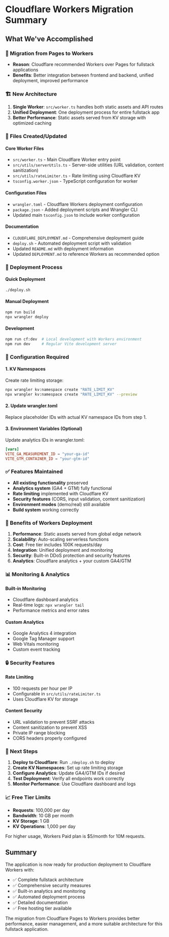 # Cloudflare Workers Migration Summary

## What We've Accomplished

### 🔄 Migration from Pages to Workers
- **Reason**: Cloudflare recommended Workers over Pages for fullstack applications
- **Benefits**: Better integration between frontend and backend, unified deployment, improved performance

### 🏗️ New Architecture
1. **Single Worker**: `src/worker.ts` handles both static assets and API routes
2. **Unified Deployment**: One deployment process for entire fullstack app
3. **Better Performance**: Static assets served from KV storage with optimized caching

### 📁 Files Created/Updated

#### Core Worker Files
- `src/worker.ts` - Main Cloudflare Worker entry point
- `src/utils/serverUtils.ts` - Server-side utilities (URL validation, content sanitization)
- `src/utils/rateLimiter.ts` - Rate limiting using Cloudflare KV
- `tsconfig.worker.json` - TypeScript configuration for worker

#### Configuration Files
- `wrangler.toml` - Cloudflare Workers deployment configuration
- `package.json` - Added deployment scripts and Wrangler CLI
- Updated main `tsconfig.json` to include worker configuration

#### Documentation
- `CLOUDFLARE_DEPLOYMENT.md` - Comprehensive deployment guide
- `deploy.sh` - Automated deployment script with validation
- Updated `README.md` with deployment information
- Updated `DEPLOYMENT.md` to reference Workers as recommended option

### 🚀 Deployment Process

#### Quick Deployment
```bash
./deploy.sh
```

#### Manual Deployment
```bash
npm run build
npx wrangler deploy
```

#### Development
```bash
npm run cf:dev  # Local development with Workers environment
npm run dev     # Regular Vite development server
```

### 🔧 Configuration Required

#### 1. KV Namespaces
Create rate limiting storage:
```bash
npx wrangler kv:namespace create "RATE_LIMIT_KV"
npx wrangler kv:namespace create "RATE_LIMIT_KV" --preview
```

#### 2. Update wrangler.toml
Replace placeholder IDs with actual KV namespace IDs from step 1.

#### 3. Environment Variables (Optional)
Update analytics IDs in wrangler.toml:
```toml
[vars]
VITE_GA_MEASUREMENT_ID = "your-ga-id"
VITE_GTM_CONTAINER_ID = "your-gtm-id"
```

### ✅ Features Maintained
- **All existing functionality** preserved
- **Analytics system** (GA4 + GTM) fully functional
- **Rate limiting** implemented with Cloudflare KV
- **Security features** (CORS, input validation, content sanitization)
- **Environment modes** (demo/real) still available
- **Build system** working correctly

### 🎯 Benefits of Workers Deployment

1. **Performance**: Static assets served from global edge network
2. **Scalability**: Auto-scaling serverless functions
3. **Cost**: Free tier includes 100K requests/day
4. **Integration**: Unified deployment and monitoring
5. **Security**: Built-in DDoS protection and security features
6. **Analytics**: Cloudflare analytics + your custom GA4/GTM

### 📊 Monitoring & Analytics

#### Built-in Monitoring
- Cloudflare dashboard analytics
- Real-time logs: `npx wrangler tail`
- Performance metrics and error rates

#### Custom Analytics
- Google Analytics 4 integration
- Google Tag Manager support
- Web Vitals monitoring
- Custom event tracking

### 🔒 Security Features

#### Rate Limiting
- 100 requests per hour per IP
- Configurable in `src/utils/rateLimiter.ts`
- Uses Cloudflare KV for storage

#### Content Security
- URL validation to prevent SSRF attacks
- Content sanitization to prevent XSS
- Private IP range blocking
- CORS headers properly configured

### 🚦 Next Steps

1. **Deploy to Cloudflare**: Run `./deploy.sh` to deploy
2. **Create KV Namespaces**: Set up rate limiting storage
3. **Configure Analytics**: Update GA4/GTM IDs if desired
4. **Test Deployment**: Verify all endpoints work correctly
5. **Monitor Performance**: Use Cloudflare dashboard and logs

### 📈 Free Tier Limits
- **Requests**: 100,000 per day
- **Bandwidth**: 10 GB per month  
- **KV Storage**: 1 GB
- **KV Operations**: 1,000 per day

For higher usage, Workers Paid plan is $5/month for 10M requests.

## Summary

The application is now ready for production deployment to Cloudflare Workers with:
- ✅ Complete fullstack architecture
- ✅ Comprehensive security measures
- ✅ Built-in analytics and monitoring
- ✅ Automated deployment process
- ✅ Detailed documentation
- ✅ Free hosting tier available

The migration from Cloudflare Pages to Workers provides better performance, easier management, and a more suitable architecture for this fullstack application.

